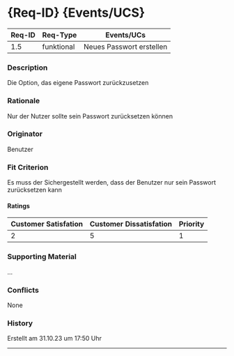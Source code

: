 # {Req-ID} {Events/UCS}

| Req-ID | Req-Type | Events/UCs |
|--------|----------|------------|
| 1.5    | funktional | Neues Passwort erstellen |

### Description
Die Option, das eigene Passwort zurückzusetzen

### Rationale
Nur der Nutzer sollte sein Passwort zurücksetzen können

### Originator
Benutzer

### Fit Criterion
Es muss der Sichergestellt werden, dass der Benutzer nur sein Passwort zurücksetzen kann

#### Ratings
| Customer Satisfation | Customer Dissatisfation | Priority |
|----------------------|-------------------------|----------|
| 2                    | 5                       | 1        |

### Supporting Material
...

### Conflicts
None

### History
Erstellt am 31.10.23 um 17:50 Uhr

---
